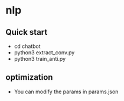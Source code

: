 # nlp

## Quick start

- cd chatbot
- python3 extract_conv.py
- python3 train_anti.py

## optimization

- You can modify the params in params.json